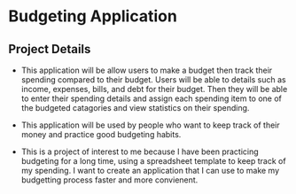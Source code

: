 # Budgeting Application

## Project Details

- This application will be allow users to make a budget then track their spending compared to their budget. Users will be able to details such as income, expenses, bills, and debt for their budget. Then they will be able to enter their spending details and assign each spending item to one of the budgeted catagories and view statistics on their spending.

- This application will be used by people who want to keep track of their money and practice good budgeting habits.

- This is a project of interest to me because I have been practicing budgeting for a long time, using a spreadsheet template to keep track of my spending. I want to create an application that I can use to make my budgetting process faster and more convienent.